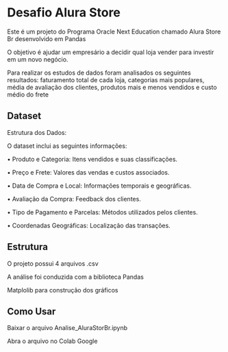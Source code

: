 # Desafio Alura Store

Este é um projeto do Programa Oracle Next Education chamado Alura Store Br desenvolvido em Pandas 

O objetivo é ajudar um empresário a decidir qual loja vender para investir em um novo negócio.

Para realizar os estudos de dados foram analisados os seguintes resultados: faturamento total de cada loja, categorias mais populares, média de avaliação dos clientes, produtos mais e menos vendidos e custo médio do frete

## Dataset

Estrutura dos Dados:

O dataset inclui as seguintes informações:

• Produto e Categoria: Itens vendidos e suas classificações.

• Preço e Frete: Valores das vendas e custos associados.

• Data de Compra e Local: Informações temporais e geográficas.

• Avaliação da Compra: Feedback dos clientes.

• Tipo de Pagamento e Parcelas: Métodos utilizados pelos clientes.

• Coordenadas Geográficas: Localização das transações.

## Estrutura

O projeto possui 4 arquivos .csv

A análise foi conduzida com a biblioteca Pandas

Matplolib para construção dos gráficos

## Como Usar
Baixar o arquivo Analise_AluraStorBr.ipynb

Abra o arquivo no Colab Google









